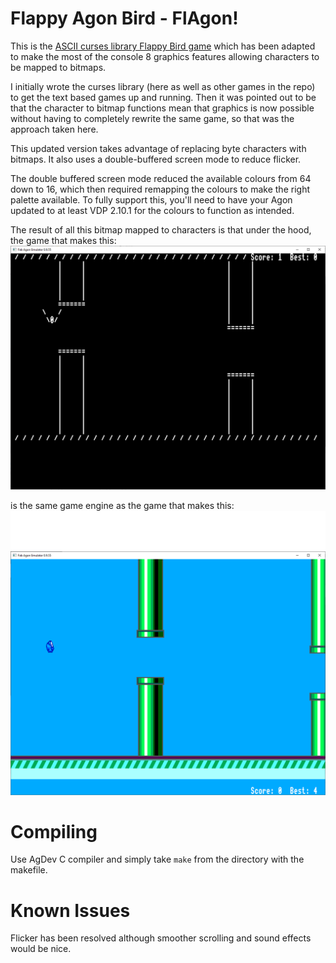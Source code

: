 # Flappy Agon Bird - FlAgon!
This is the [ASCII curses library Flappy Bird game](../abird/) which has been adapted to make the most of the console 8 graphics features allowing characters to be mapped to bitmaps.

I initially wrote the curses library (here as well as other games in the repo) to get the text based games up and running. Then it was pointed out to be that the character to bitmap functions mean that graphics is now possible without having to completely rewrite the same game, so that was the approach taken here.

This updated version takes advantage of replacing byte characters with bitmaps. It also uses a double-buffered screen mode to reduce flicker.

The double buffered screen mode reduced the available colours from 64 down to 16, which then required remapping the colours to make the right palette available. To fully support this, you'll need to have your Agon updated to at least VDP 2.10.1 for the colours to function as intended.

The result of all this bitmap mapped to characters is that under the hood, the game that makes this:
![Screenshot](./ASCII_bird_Capture.PNG)

is the same game engine as the game that makes this:
![Screenshot](./Flagon_Capture.PNG)

# Compiling
Use AgDev C compiler and simply take `make` from the directory with the makefile.

# Known Issues
Flicker has been resolved although smoother scrolling and sound effects would be nice.
